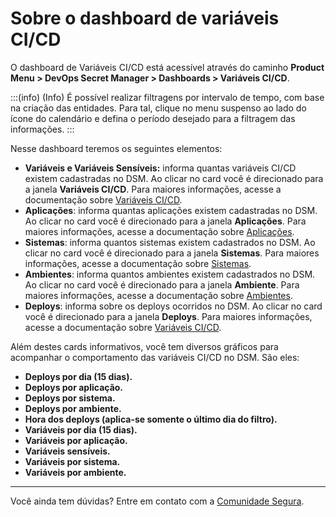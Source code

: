 # Sobre o dashboard de variáveis CI/CD

O dashboard de Variáveis CI/CD está acessível através do caminho **Product Menu > DevOps Secret Manager > Dashboards > Variáveis CI/CD**.

:::(info) (Info)
É possível realizar filtragens por intervalo de tempo, com base na criação das entidades. Para tal, clique no menu suspenso ao lado do ícone do calendário e defina o período desejado para a filtragem das informações.
:::

Nesse dashboard teremos os seguintes elementos:

* **Variáveis e Variáveis Sensíveis:** informa quantas variáveis CI/CD existem cadastradas no DSM. Ao clicar no card você é direcionado para a janela **Variáveis CI/CD**. Para maiores informações, acesse a documentação sobre [Variáveis CI/CD](/v4/docs/pt/dsm-about-cicd).
* **Aplicações**: informa quantas aplicações existem cadastradas no DSM. Ao clicar no card você é direcionado para a janela **Aplicações**. Para maiores informações, acesse a documentação sobre [Aplicações](/v4/docs/pt/how-to-manage-an-application-in-devops-secret-manager).
* **Sistemas**: informa quantos sistemas existem cadastrados no DSM. Ao clicar no card você é direcionado para a janela **Sistemas**. Para maiores informações, acesse a documentação sobre [Sistemas](/v4/docs/pt/how-to-manage-systems).
* **Ambientes**: informa quantos ambientes existem cadastrados no DSM. Ao clicar no card você é direcionado para a janela **Ambiente**. Para maiores informações, acesse a documentação sobre [Ambientes](/v4/docs/pt/how-to-manage-environments).
* **Deploys**: informa sobre os deploys ocorridos no DSM. Ao clicar no card você é direcionado para a janela **Deploys**. Para maiores informações, acesse a documentação sobre [Variáveis CI/CD](/v4/docs/pt/dsm-about-cicd).

Além destes cards informativos, você tem diversos gráficos para acompanhar o comportamento das variáveis CI/CD no DSM. São eles:

* **Deploys por dia (15 dias).**
* **Deploys por aplicação.**
* **Deploys por sistema.**
* **Deploys por ambiente.**
* **Hora dos deploys (aplica-se somente o último dia do filtro).**
* **Variáveis por dia (15 dias).**
* **Variáveis por aplicação.**
* **Variáveis sensíveis.**
* **Variáveis por sistema.**
* **Variáveis por ambiente.**

---

Você ainda tem dúvidas? Entre em contato com a [Comunidade Segura](https://community.Segura.io/).